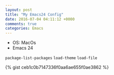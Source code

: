 ```yaml
---
layout: post
title: "My Emacs24 Config"
date: 2016-07-04 04:11:12 +0000
comments: true
categories: Emacs
---
```


* OS: MacOs
* Emacs 24

`package-list-packages`
`load-theme`
`load-file`

<!-- more -->

{% gist ceb1c0b7147336f0aa6ae655f0ae3862 %}


